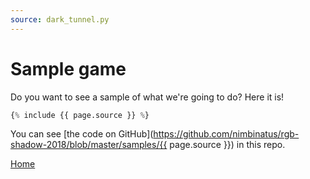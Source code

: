 ```yaml
---
source: dark_tunnel.py
---
```


# Sample game

Do you want to see a sample of what we're going to do? Here it is!

``` python
{% include {{ page.source }} %}
```

You can see
[the code on GitHub](https://github.com/nimbinatus/rgb-shadow-2018/blob/master/samples/{{ page.source }})
in this repo.

[Home](index.md)
